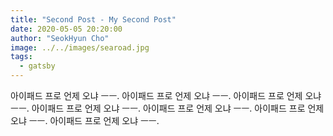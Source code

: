 ```yaml
---
title: "Second Post - My Second Post"
date: 2020-05-05 20:20:00
author: "SeokHyun Cho"
image: ../../images/searoad.jpg
tags:
  - gatsby
---
```


아이패드 프로 언제 오냐 ㅡㅡ. 아이패드 프로 언제 오냐 ㅡㅡ. 아이패드 프로 언제 오냐 ㅡㅡ. 아이패드 프로 언제 오냐 ㅡㅡ. 아이패드 프로 언제 오냐 ㅡㅡ. 아이패드 프로 언제 오냐 ㅡㅡ. 아이패드 프로 언제 오냐 ㅡㅡ.
